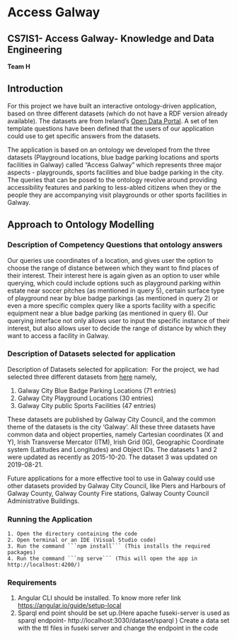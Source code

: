 # Access Galway
## CS7IS1- Access Galway- Knowledge and Data Engineering
**Team H**

## Introduction
For this project we have built an interactive ontology-driven application, based on three different datasets (which do not have a RDF version already available). The datasets are from Ireland’s [Open Data Portal](https://data.gov.ie/). A set of ten template questions have been defined that the users of our application could use to get specific answers from the datasets.

The application is based on an ontology we developed from the three datasets (Playground locations, blue badge parking locations and sports facilities in Galway) called “Access Galway” which represents three major aspects - playgrounds, sports facilities and blue badge parking in the city. The queries that can be posed to the ontology revolve around providing accessibility features and parking to less-abled citizens when they or the people they are accompanying visit playgrounds or other sports facilities in Galway.

## Approach to Ontology Modelling

### Description of Competency Questions that ontology answers

Our queries use coordinates of a location, and gives user the option to choose the range of distance between which they want to find places of their interest. Their interest here is again given as an option to user while querying, which could include options such as playground parking within estate near soccer pitches (as mentioned in query 5), certain surface type of playground near by blue badge parkings (as mentioned in query 2) or even a more specific complex query like a sports facility with a specific equipment near a blue badge parking (as mentioned in query 6).
Our querying interface not only allows user to input the specific instance of their interest, but also allows user to decide the range of distance by which they want to access a facility in Galway.

### Description of Datasets selected for application

Description of Datasets selected for application: 
For the project, we had selected three different datasets from [here](data.gov.ie) namely,

1. Galway City Blue Badge Parking Locations (71 entries)
2. Galway City Playground Locations (30 entries)
3. Galway City public Sports Facilities (47 entries)

These datasets are published by Galway City Council, and the common theme of the datasets is the city ‘Galway’. All these three datasets have common data and object properties, namely Cartesian coordinates (X and Y), Irish Transverse Mercator (ITM), Irish Grid (IG), Geographic Coordinate system (Latitudes and Longitudes) and Object IDs.
The datasets 1 and 2 were updated as recently as 2015-10-20. The dataset 3 was updated on 2019-08-21.

Future applications for a more effective tool to use in Galway could use other datasets provided by Galway City Council, like Piers and Harbours of Galway County, Galway County Fire stations, Galway County Council Administrative Buildings. 

### Running the Application

    1. Open the directory containing the code
    2. Open terminal or an IDE (Visual Studio code)
    3. Run the command ```npm install``` (This installs the required packages)
    4. Run the command ```ng serve``` (This will open the app in http://localhost:4200/)

### Requirements

   1. Angular CLI should be installed. To know more refer link https://angular.io/guide/setup-local
   2. Sparql end point should be set up.(Here apache fuseki-server is used as sparql endpoint- http://localhost:3030/dataset/sparql )
      Create a data set with the ttl files in fuseki server and change the endpoint in the code
